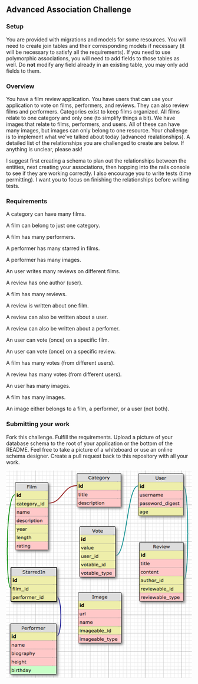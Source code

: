 ## Advanced Association Challenge

### Setup
You are provided with migrations and models for some resources. You will need to create join tables and their corresponding models if necessary (it will be necessary to satisfy all the requirements). If you need to use polymorphic associations, you will need to add fields to those tables as well. Do **not** modify any field already in an existing table, you may only add fields to them.

### Overview

You have a film review application. You have users that can use your application to vote on films, performers, and reviews. They can also review films and performers. Categories exist to keep films organized. All films relate to one category and only one (to simplify things a bit). We have images that relate to films, performers, and users. All of these can have many images, but images can only belong to one resource. Your challenge is to implement what we've talked about today (advanced realationships). A detailed list of the relationships you are challenged to create are below. If anything is unclear, please ask!

I suggest first creating a schema to plan out the relationships between the entities, next creating your associations, then hopping into the rails console to see if they are working correctly. I also encourage you to write tests (time permitting). I want you to focus on finishing the relationships before writing tests.

### Requirements

A category can have many films.

A film can belong to just one category.

A film has many performers.

A performer has many starred in films.

A performer has many images.

An user writes many reviews on different films.

A review has one author (user).

A film has many reviews.

A review is written about one film.

A review can also be written about a user.

A review can also be written about a perfomer.

An user can vote (once) on a specific film.

An user can vote (once) on a specific review.

A film has many votes (from different users).

A review has many votes (from different users).

An user has many images.

A film has many images.

An image either belongs to a film, a performer, or a user (not both).

### Submitting your work
Fork this challenge. Fulfill the requirements. Upload a picture of your database schema to the root of your application or the bottom of the README. Feel free to take a picture of a whiteboard or use an online schema designer. Create a pull request back to this repository with all your work.

![Schema Design](app/assets/images/schema.png)
